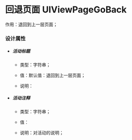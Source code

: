 # 回退页面 UIViewPageGoBack

作用：退回到上一层页面；

### 设计属性

* ##### 活动标题

  * 类型：字符串；

  * 值：默认值：退回到上一层页面；

  * 说明：
* ##### 活动注释

  * 类型：字符串；

  * 值：

  * 说明：对活动的说明；



